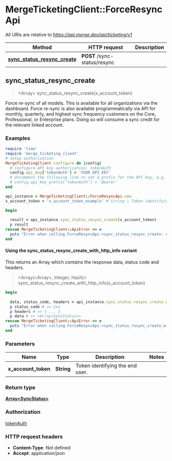 # MergeTicketingClient::ForceResyncApi

All URIs are relative to *https://api.merge.dev/api/ticketing/v1*

| Method | HTTP request | Description |
| ------ | ------------ | ----------- |
| [**sync_status_resync_create**](ForceResyncApi.md#sync_status_resync_create) | **POST** /sync-status/resync |  |


## sync_status_resync_create

> <Array<SyncStatus>> sync_status_resync_create(x_account_token)



Force re-sync of all models. This is available for all organizations via the dashboard. Force re-sync is also available programmatically via API for monthly, quarterly, and highest sync frequency customers on the Core, Professional, or Enterprise plans. Doing so will consume a sync credit for the relevant linked account.

### Examples

```ruby
require 'time'
require 'merge_ticketing_client'
# setup authorization
MergeTicketingClient.configure do |config|
  # Configure API key authorization: tokenAuth
  config.api_key['tokenAuth'] = 'YOUR API KEY'
  # Uncomment the following line to set a prefix for the API key, e.g. 'Bearer' (defaults to nil)
  # config.api_key_prefix['tokenAuth'] = 'Bearer'
end

api_instance = MergeTicketingClient::ForceResyncApi.new
x_account_token = 'x_account_token_example' # String | Token identifying the end user.

begin
  
  result = api_instance.sync_status_resync_create(x_account_token)
  p result
rescue MergeTicketingClient::ApiError => e
  puts "Error when calling ForceResyncApi->sync_status_resync_create: #{e}"
end
```

#### Using the sync_status_resync_create_with_http_info variant

This returns an Array which contains the response data, status code and headers.

> <Array(<Array<SyncStatus>>, Integer, Hash)> sync_status_resync_create_with_http_info(x_account_token)

```ruby
begin
  
  data, status_code, headers = api_instance.sync_status_resync_create_with_http_info(x_account_token)
  p status_code # => 2xx
  p headers # => { ... }
  p data # => <Array<SyncStatus>>
rescue MergeTicketingClient::ApiError => e
  puts "Error when calling ForceResyncApi->sync_status_resync_create_with_http_info: #{e}"
end
```

### Parameters

| Name | Type | Description | Notes |
| ---- | ---- | ----------- | ----- |
| **x_account_token** | **String** | Token identifying the end user. |  |

### Return type

[**Array&lt;SyncStatus&gt;**](SyncStatus.md)

### Authorization

[tokenAuth](../README.md#tokenAuth)

### HTTP request headers

- **Content-Type**: Not defined
- **Accept**: application/json

